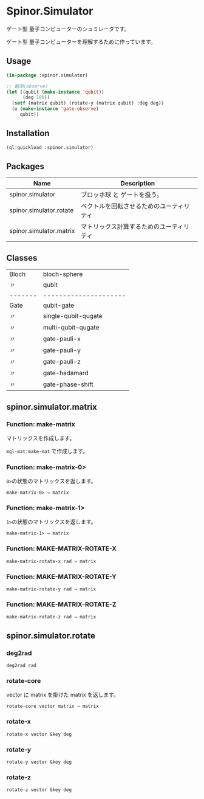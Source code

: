 # Spinor.Simulator

ゲート型 量子コンピューターのシュミレータです。

ゲート型 量子コンピューターを理解するために作っています。

## Usage

```lisp
(in-package :spinor.simulator)

;; 観測(observe)
(let ((qubit (make-instance 'qubit))
      (deg 180))
  (setf (matrix qubit) (rotate-y (matrix qubit) :deg deg))
  (o (make-instance 'gate-observe)
     qubit))
```

## Installation

```lisp
(ql:quickload :spinor.simulator)
```

## Packages

| Name                    | Description                                         |
|-------------------------|------------------------------------------|
| spinor.simulator        | ブロッホ球 と ゲートを扱う。             |
| spinor.simulator.rotate | ベクトルを回転させるためのユーティリティ |
| spinor.simulator.matrix | マトリックス計算するためのユーティリティ |

## Classes

|       |                     |
|-------|---------------------|
| Bloch | bloch-sphere        |
| 〃    | qubit               |
|-------|---------------------|
| Gate  | qubit-gate          |
| 〃    | single-qubit-qugate |
| 〃    | multi-qubit-qugate  |
| 〃    | gate-pauli-x        |
| 〃    | gate-pauli-y        |
| 〃    | gate-pauli-z        |
| 〃    | gate-hadamard       |
| 〃    | gate-phase-shift    |

## spinor.simulator.matrix

### Function: make-matrix
マトリックスを作成します。

`mgl-mat:make-mat` で作成します。

### Function: make-matrix-0>

`0>`の状態のマトリックスを返します。

```
make-matrix-0> ⇒ matrix
```


### Function: make-matrix-1>

`1>`の状態のマトリックスを返します。

```
make-matrix-1> ⇒ matrix
```

### Function: MAKE-MATRIX-ROTATE-X

```
make-matrix-rotate-x rad ⇒ matrix
```

### Function: MAKE-MATRIX-ROTATE-Y

```
make-matrix-rotate-y rad ⇒ matrix
```

### Function: MAKE-MATRIX-ROTATE-Z

```
make-matrix-rotate-z rad ⇒ matrix
```

## spinor.simulator.rotate

### deg2rad

```
deg2rad rad
```

### rotate-core

vector に matrix を掛けた matrix を返します。

```
rotate-core vector matrix ⇒ matrix
```

### rotate-x

```
rotate-x vector &key deg
```

### rotate-y

```
rotate-y vector &key deg
```

### rotate-z

```
rotate-z vector &key deg
```
